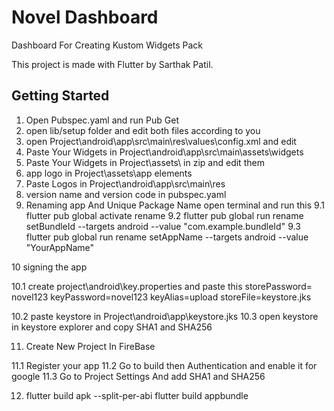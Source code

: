 # Novel Dashboard

Dashboard For Creating Kustom Widgets Pack

This project is made with Flutter by Sarthak Patil.


## Getting Started

1. Open Pubspec.yaml and run Pub Get
2. open lib/setup folder and edit both files according to you
3. open Project\android\app\src\main\res\values\config.xml and edit
4. Paste Your Widgets in Project\android\app\src\main\assets\widgets
5. Paste Your Widgets in Project\assets\ in zip and edit them
6. app logo in Project\assets\app elements
7. Paste Logos in Project\android\app\src\main\res
8. version name and version code in pubspec.yaml
9. Renaming app And Unique Package Name
   open terminal and run this
9.1 flutter pub global activate rename
9.2 flutter pub global run rename setBundleId --targets android --value "com.example.bundleId"
9.3 flutter pub global run rename setAppName --targets android --value "YourAppName"


10 signing the app

10.1 create project\android\key.properties 
     and paste this
  storePassword= novel123
  keyPassword=novel123
  keyAlias=upload
  storeFile=keystore.jks

10.2 paste keystore in Project\android\app\keystore.jks
10.3 open keystore in keystore explorer and copy SHA1 and SHA256 

11. Create New Project In FireBase


11.1 Register your app
11.2 Go to build then Authentication and enable it for google
11.3 Go to Project Settings And add SHA1 and SHA256 


12.  flutter build apk --split-per-abi
     flutter build appbundle

